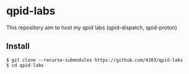 # qpid-labs

This repository aim to host my qpid labs (qpid-dispatch, qpid-proton)

## Install

```
$ git clone --recurse-submodules https://github.com/4383/qpid-labs
$ cd qpid-labs
```
